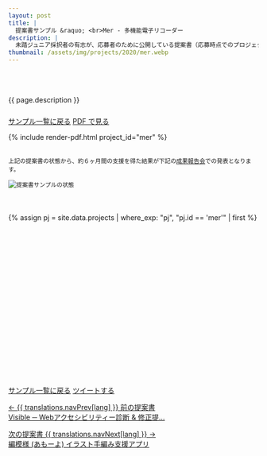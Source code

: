 ```yaml
---
layout: post
title: |
  提案書サンプル &raquo; <br>Mer - 多機能電子リコーダー
description: |
  未踏ジュニア採択者の有志が、応募者のために公開している提案書（応募時点でのプロジェクト概要）です。
thumbnail: /assets/img/projects/2020/mer.webp
---
```


<p style='padding: 50px 0px 10px;'>{{ page.description }}</p>

<div class='flex'>
  <a class="button" href="/applications#sample">サンプル一覧に戻る</a>
  <a class="button" href="/applications/mer.pdf">PDF で見る</a>
</div>

{% include render-pdf.html project_id="mer" %}

<div class='note' style='margin: 30px auto 50px;'><small>上記の提案書の状態から、約６ヶ月間の支援を得た結果が下記の<a href='/projects/2020#final'>成果報告会</a>での発表となります。<br><br><img src="/assets/img/spinner.svg" data-src="/assets/img/schedule_sample.webp" alt="提案書サンプルの状態" class="lazyload"></small></div>

{% assign pj = site.data.projects | where_exp: "pj", "pj.id == 'mer'" | first %}
<div class="youtube">
  <iframe width="560" height="315" class="lazyload" data-src="https://www.youtube.com/embed/{{ pj.final }}?rel=0{% if pj.final_start %}&start={{ pj.final_start }}{% endif %}" frameborder="0" allow="accelerometer; autoplay; clipboard-write; encrypted-media; gyroscope; picture-in-picture" allowfullscreen=""></iframe>
</div>

<div class='flex'>
  <a class="button" href="/applications#sample">サンプル一覧に戻る</a>
  <a class="button" href='https://twitter.com/intent/tweet?text=提案書サンプル%20-%20Mer - 多機能電子リコーダー&hashtags=未踏ジュニア&url={{ site.url }}/applications/mer&lang=ja&related=mitoujr'>ツイートする</a>
</div>

<nav>
  <p class='nav prev'>
    <a href='visible' title='Visible ─ Webアクセシビリティー診断 &amp; 修正提案ツール'>
      &larr; {{ translations.navPrev[lang] }} 前の提案書
      <br>
      Visible ─ Webアクセシビリティー診断 & 修正提...
    </a>
  </p>

  <p class='nav next'>
    <a href='amoyo' title='編模様 (あもーよ) イラスト手編み支援アプリ'>
      次の提案書 {{ translations.navNext[lang] }} &rarr;
      <br>
      編模様 (あもーよ) イラスト手編み支援アプリ
    </a>
  </p>
</nav>
